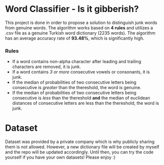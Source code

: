 # Word Classifier - Is it gibberish?
This project is done in order to propose a solution to distinguish junk words from genuine words. The algorithm works based on **4 rules** and utilizes a .csv file as a genuine Turkish word dictionary (2235 words). The algorithm has an average accuracy rate of **93.48%**, which is significantly high.

### Rules ###
- If a word contains non-alpha character after leading and trailing characters are removed, it is junk.
- If a word contains *3 or more* consecutive vowels or consonants, it is junk.
- If the median of probabilities of two consecutive letters being consecutive is *greater* than the thereshold, the word is genuine.
- If the median of probabilities of two consecutive letters being consecutive is *less* than the thereshold **and** the median of euclidean distances of consecutive letters are less than the thereshold, the word is junk.

# Dataset
Dataset was provided by a private company which is why publicly sharing them is not allowed. However, a new dictionary file will be created by myself and the repo will be updated accordingly. Until then, you can try the code yourself if you have your own datasets! Please enjoy :)
